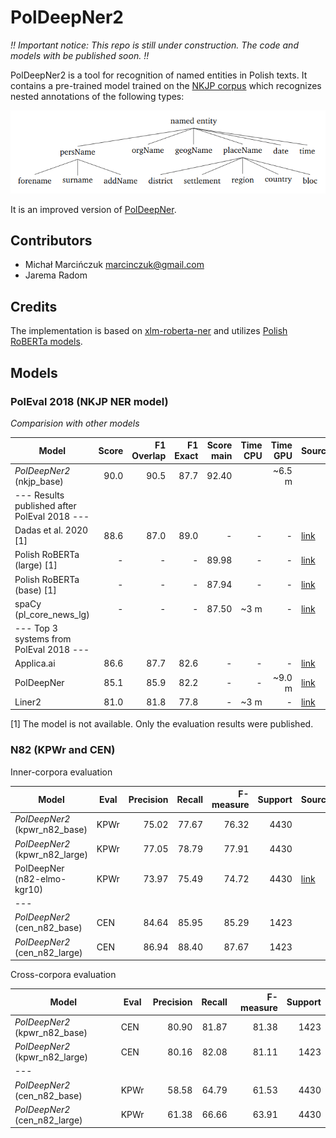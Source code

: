 PolDeepNer2
===========

*!! Important notice: This repo is still under construction. The code and models with be published soon. !!*

PolDeepNer2 is a tool for recognition of named entities in Polish texts. It contains a pre-trained model trained on the [NKJP corpus](http://clip.ipipan.waw.pl/NationalCorpusOfPolish) 
which recognizes nested annotations of the following types:

![NKJP NER categories](docs/media/nkjp-ner-schema.png) 

It is an improved version of [PolDeepNer](https://github.com/CLARIN-PL/PolDeepNer).


Contributors
------------
* Michał Marcińczuk <marcinczuk@gmail.com>
* Jarema Radom


Credits
-------
The implementation is based on [xlm-roberta-ner](https://github.com/mohammadKhalifa/xlm-roberta-ner) 
and utilizes [Polish RoBERTa models](https://github.com/sdadas/polish-roberta). 


Models
----------

### PolEval 2018 (NKJP NER model)

*Comparision with other models*

| Model                     | Score     | F1 Overlap | F1 Exact  | Score main | Time CPU | Time GPU | Source | 
|---------------------------|----------:|-----------:|----------:|-----------:|---------:|---------:|--------|  
| *PolDeepNer2* (nkjp_base) |      90.0 |       90.5 |      87.7 |      92.40 |          |   ~6.5 m |        | 
| --- Results published after PolEval 2018 ---|
| Dadas et al. 2020 [1]     |      88.6 |       87.0 |      89.0 |          - |        - |        - | [link](https://www.researchgate.net/publication/343170155_A_Bidirectional_Iterative_Algorithm_for_Nested_Named_Entity_Recognition) |
| Polish RoBERTa (large) [1]|         - |          - |         - |      89.98 |        - |        - | [link](https://github.com/sdadas/polish-roberta)
| Polish RoBERTa (base) [1] |         - |          - |         - |      87.94 |        - |        - | [link](https://github.com/sdadas/polish-roberta)
| spaCy (pl_core_news_lg)   |         - |          - |         - |      87.50 |     ~3 m |        - | [link](https://github.com/ipipan/spacy-pl#user-content-named-entity-recognizer) |
| --- Top 3 systems from PolEval 2018 ---|
| Applica.ai                |      86.6 |       87.7 |      82.6 |          - |        - |        - | [link](https://github.com/applicaai/poleval-2018)
| PolDeepNer                |      85.1 |       85.9 |      82.2 |          - |        - |   ~9.0 m | [link](https://github.com/CLARIN-PL/PolDeepNer)
| Liner2                    |      81.0 |       81.8 |      77.8 |          - |     ~3 m |        - | [link](https://github.com/CLARIN-PL/Liner2)

[1] The model is not available. Only the evaluation results were published.   


### N82 (KPWr and CEN)

Inner-corpora evaluation

| Model                          | Eval   | Precision | Recall | F-measure | Support | Source |
|--------------------------------|--------|----------:|-------:|----------:|--------:|--------|
| *PolDeepNer2* (kpwr_n82_base)  | KPWr   |     75.02 |  77.67 |     76.32 |    4430 |
| *PolDeepNer2* (kpwr_n82_large) | KPWr   |     77.05 |  78.79 |     77.91 |    4430 |
| PolDeepNer (n82-elmo-kgr10)    | KPWr   |     73.97 |  75.49 |     74.72 |    4430 | [link](https://github.com/CLARIN-PL/PolDeepNer)
| --- | 
| *PolDeepNer2* (cen_n82_base)   | CEN    |     84.64 |  85.95 |     85.29 |    1423 | 
| *PolDeepNer2* (cen_n82_large)  | CEN    |     86.94 |  88.40 |     87.67 |    1423 |

Cross-corpora evaluation

| Model                          | Eval   | Precision | Recall | F-measure | Support |
|--------------------------------|--------|----------:|-------:|----------:|--------:|
| *PolDeepNer2* (kpwr_n82_base)  | CEN    |     80.90 |  81.87 |     81.38 |    1423 |
| *PolDeepNer2* (kpwr_n82_large) | CEN    |     80.16 |  82.08 |     81.11 |    1423 |
| --- | 
| *PolDeepNer2* (cen_n82_base)   | KPWr   |     58.58 |  64.79 |     61.53 |    4430 | 
| *PolDeepNer2* (cen_n82_large)  | KPWr   |     61.38 |  66.66 |     63.91 |    4430 |
